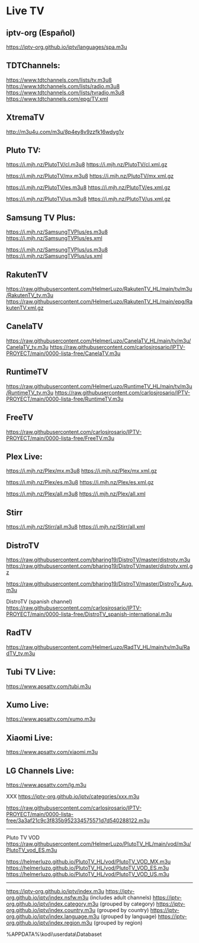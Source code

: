 # Live TV

## iptv-org (Español)
https://iptv-org.github.io/iptv/languages/spa.m3u

## TDTChannels:
https://www.tdtchannels.com/lists/tv.m3u8
https://www.tdtchannels.com/lists/radio.m3u8
https://www.tdtchannels.com/lists/tvradio.m3u8
https://www.tdtchannels.com/epg/TV.xml

## XtremaTV
http://m3u4u.com/m3u/8p4ey8v9zzfk16wdyg1v

## Pluto TV:
https://i.mjh.nz/PlutoTV/cl.m3u8
https://i.mjh.nz/PlutoTV/cl.xml.gz

https://i.mjh.nz/PlutoTV/mx.m3u8
https://i.mjh.nz/PlutoTV/mx.xml.gz

https://i.mjh.nz/PlutoTV/es.m3u8
https://i.mjh.nz/PlutoTV/es.xml.gz

https://i.mjh.nz/PlutoTV/us.m3u8
https://i.mjh.nz/PlutoTV/us.xml.gz

## Samsung TV Plus:
https://i.mjh.nz/SamsungTVPlus/es.m3u8
https://i.mjh.nz/SamsungTVPlus/es.xml

https://i.mjh.nz/SamsungTVPlus/us.m3u8
https://i.mjh.nz/SamsungTVPlus/us.xml

## RakutenTV
https://raw.githubusercontent.com/HelmerLuzo/RakutenTV_HL/main/tv/m3u/RakutenTV_tv.m3u
https://raw.githubusercontent.com/HelmerLuzo/RakutenTV_HL/main/epg/RakutenTV.xml.gz

## CanelaTV
https://raw.githubusercontent.com/HelmerLuzo/CanelaTV_HL/main/tv/m3u/CanelaTV_tv.m3u
https://raw.githubusercontent.com/carlosjrosario/IPTV-PROYECT/main/0000-lista-free/CanelaTV.m3u

## RuntimeTV
https://raw.githubusercontent.com/HelmerLuzo/RuntimeTV_HL/main/tv/m3u/RuntimeTV_tv.m3u
https://raw.githubusercontent.com/carlosjrosario/IPTV-PROYECT/main/0000-lista-free/RuntimeTV.m3u

## FreeTV
https://raw.githubusercontent.com/carlosjrosario/IPTV-PROYECT/main/0000-lista-free/FreeTV.m3u

## Plex Live:
https://i.mjh.nz/Plex/mx.m3u8
https://i.mjh.nz/Plex/mx.xml.gz

https://i.mjh.nz/Plex/es.m3u8
https://i.mjh.nz/Plex/es.xml.gz

https://i.mjh.nz/Plex/all.m3u8
https://i.mjh.nz/Plex/all.xml

## Stirr
https://i.mjh.nz/Stirr/all.m3u8
https://i.mjh.nz/Stirr/all.xml

## DistroTV
https://raw.githubusercontent.com/bharing19/DistroTV/master/distrotv.m3u
https://raw.githubusercontent.com/bharing19/DistroTV/master/distrotv.xml.gz

https://raw.githubusercontent.com/bharing19/DistroTV/master/DistroTv_Aug.m3u

DistroTV (spanish channel)
https://raw.githubusercontent.com/carlosjrosario/IPTV-PROYECT/main/0000-lista-free/DistroTV_spanish-international.m3u

## RadTV
https://raw.githubusercontent.com/HelmerLuzo/RadTV_HL/main/tv/m3u/RadTV_tv.m3u

## Tubi TV Live:
https://www.apsattv.com/tubi.m3u

## Xumo Live:
https://www.apsattv.com/xumo.m3u

## Xiaomi Live:
https://www.apsattv.com/xiaomi.m3u

## LG Channels Live:
https://www.apsattv.com/lg.m3u

XXX
https://iptv-org.github.io/iptv/categories/xxx.m3u

https://raw.githubusercontent.com/carlosjrosario/IPTV-PROYECT/main/0000-lista-free/3a3af21c9c3f835b952334575571d7d540288122.m3u

----------------------------------------------------------------------------------------------------------
Pluto TV VOD
https://raw.githubusercontent.com/HelmerLuzo/PlutoTV_HL/main/vod/m3u/PlutoTV_vod_ES.m3u

https://helmerluzo.github.io/PlutoTV_HL/vod/PlutoTV_VOD_MX.m3u
https://helmerluzo.github.io/PlutoTV_HL/vod/PlutoTV_VOD_ES.m3u
https://helmerluzo.github.io/PlutoTV_HL/vod/PlutoTV_VOD_US.m3u

---------------------------------------------------------------------------------
https://iptv-org.github.io/iptv/index.m3u
https://iptv-org.github.io/iptv/index.nsfw.m3u (includes adult channels)
https://iptv-org.github.io/iptv/index.category.m3u (grouped by category)
https://iptv-org.github.io/iptv/index.country.m3u (grouped by country)
https://iptv-org.github.io/iptv/index.language.m3u (grouped by language)
https://iptv-org.github.io/iptv/index.region.m3u (grouped by region)

%APPDATA%\kodi\userdata\Databaset

